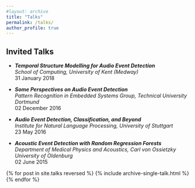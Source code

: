 ```yaml
---
#layout: archive
title: "Talks"
permalink: /talks/
author_profile: true
---
```

Invited Talks
------
* ___Temporal Structure Modelling for Audio Event Detection___<br/>*School of Computing, University of Kent (Medway)*<br/>31 January 2018

* ___Some Perspectives on Audio Event Detection___<br/>*Pattern Recognition in Embedded Systems Group, Technical University Dortmund*<br/>02 December 2016

* ___Audio Event Detection, Classification, and Beyond___<br/>*Institute for Natural Language Processing, University of Stuttgart*<br/>23 May 2016

* ___Acoustic Event Detection with Random Regression Forests___<br/>*Department of Medical Physics and Acoustics, Carl von Ossietzky University of Oldenburg*<br/>02 June 2015


{% for post in site.talks reversed %}
  {% include archive-single-talk.html %}
{% endfor %}
